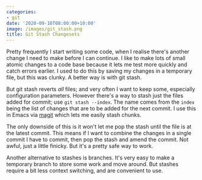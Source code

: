 ```yaml
---
categories:
- git
date: '2020-09-10T08:00:00+10:00'
image: /images/git_stash.png
title: Git Stash Changesets
---
```


Pretty frequently I start writing some code, when I realise there's another change I need to make before I can continue.
I like to make lots of small atomic changes to a code base because it lets me test more quickly and catch errors earlier.
I used to do this by saving my changes in a temporary file, but this was clunky.
A better way is with git stash.

But git stash reverts *all* files; and very often I want to keep some, especially configuration parameters.
However there's a way to stash just the files added for commit; use `git stash --index`.
The name comes from the `index` being the list of changes that are to be added for the next commit.
I use this in Emacs via [magit](https://magit.vc/manual/magit/Stashing.html) which lets me easily stash chunks.

The only downside of this is it won't let me pop the stash until the file is at the latest commit.
This means if I want to combine the changes in a single commit I have to commit, then pop the stash and amend the commit.
Not awful, just a little finicky.
But it's a pretty safe way to work.

Another alternative to stashes is branches.
It's very easy to make a temporary branch to store some work and move around.
But stashes require a bit less context switching, and are convenient to use.
